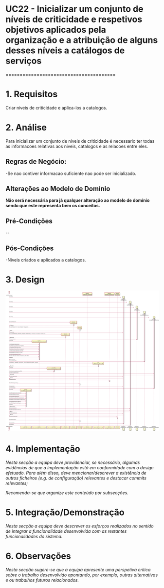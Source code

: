 # UC22 - Inicializar um conjunto de níveis de criticidade e respetivos objetivos aplicados pela organização e a atribuição de alguns desses níveis a catálogos de serviços
=======================================

# 1. Requisitos

Criar niveis de criticidade e aplica-los a catalogos.

# 2. Análise

Para inicializar um conjunto de niveis de criticidade é necessario ter todas as informacoes relativas aos niveis, catalogos e as relacoes entre eles.

## Regras de Negócio:

-Se nao contiver informacao suficiente nao pode ser inicializado.

## Alterações ao Modelo de Domínio

**Não será necessária para já qualquer alteração ao modelo de domínio sendo que este representa bem os conceitos.**

## Pré-Condições

--

## Pós-Condições

-Niveis criados e aplicados a catalogos.

# 3. Design

![SD.svg](SD.svg)

# 4. Implementação

*Nesta secção a equipa deve providenciar, se necessário, algumas evidências de que a implementação está em conformidade com o design efetuado. Para além disso, deve mencionar/descrever a existência de outros ficheiros (e.g. de configuração) relevantes e destacar commits relevantes;*

*Recomenda-se que organize este conteúdo por subsecções.*

# 5. Integração/Demonstração

*Nesta secção a equipa deve descrever os esforços realizados no sentido de integrar a funcionalidade desenvolvida com as restantes funcionalidades do sistema.*

# 6. Observações

*Nesta secção sugere-se que a equipa apresente uma perspetiva critica sobre o trabalho desenvolvido apontando, por exemplo, outras alternativas e ou trabalhos futuros relacionados.*




